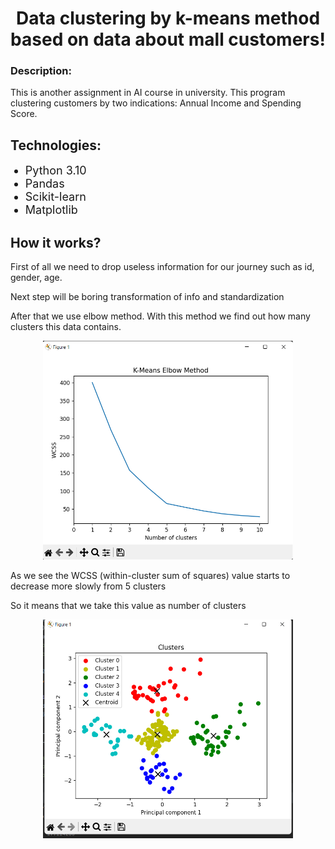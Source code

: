 <h1 align="center">Data clustering by k-means method based on data about mall customers!</h1>
<h3>Description: </h3> <p>This is another assignment in AI course in university.
This program clustering customers by two indications: Annual Income and Spending Score.</p>
<h2>Technologies: </h2>
<ul>
    <li style="font-size: 18px;">Python 3.10</li>
    <li style="font-size: 18px;">Pandas</li>
    <li style="font-size: 18px;">Scikit-learn</li>
    <li style="font-size: 18px;">Matplotlib</li>
</ul>
<h2>How it works?</h2>
<p>First of all we need to drop useless information for our journey such as id, gender, age.</p>
<p>Next step will be boring transformation of info and standardization</p>
<p>After that we use elbow method. With this method we find out how many clusters this data contains.</p>
<div align="center"><img width="400" height="350" src="img/Elbow method.png"/></div>
<p>As we see the WCSS (within-cluster sum of squares) value starts to decrease more slowly from 5 clusters</p>
<p>So it means that we take this value as number of clusters</p>
<div align="center"><img src=".\img\clustering done.png" width="400" height="350"/></div>